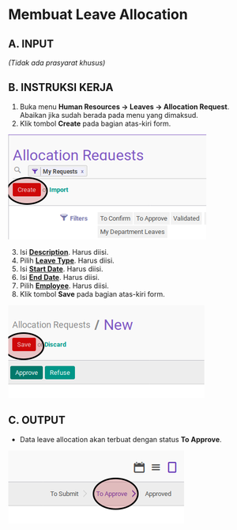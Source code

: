 # Membuat Leave Allocation

## A. INPUT

*(Tidak ada prasyarat khusus)*

## B. INSTRUKSI KERJA

1. Buka menu **Human Resources -> Leaves -> Allocation Request**. Abaikan jika sudah berada pada menu yang dimaksud.
2. Klik tombol **Create** pada bagian atas-kiri form.

![](../../img/leave-allocation/tombol-create.png)

3. Isi **[Description](./penjelasan.md#field-description)**. Harus diisi.
4. Pilih **[Leave Type](./penjelasan.md#field-leave-type)**. Harus diisi.
5. Isi **[Start Date](./penjelasan.md#field-start-date)**. Harus diisi.
6. Isi **[End Date](./penjelasan.md#field-end-date)**. Harus diisi.
7. Pilih **[Employee](./penjelasan.md#field-employee)**. Harus diisi.
7. Klik tombol **Save** pada bagian atas-kiri form.

![](../../img/leave-allocation/tombol-simpan.png)

## C. OUTPUT

* Data leave allocation akan terbuat dengan status **To Approve**.

![](../../img/leave-allocation/status-to-approve.png)
